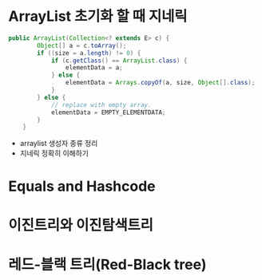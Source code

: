 # ArrayList 초기화 할 때 지네릭
```java
public ArrayList(Collection<? extends E> c) {
        Object[] a = c.toArray();
        if ((size = a.length) != 0) {
            if (c.getClass() == ArrayList.class) {
                elementData = a;
            } else {
                elementData = Arrays.copyOf(a, size, Object[].class);
            }
        } else {
            // replace with empty array.
            elementData = EMPTY_ELEMENTDATA;
        }
    }
```
- arraylist 생성자 종류 정리 
- 지네릭 정확히 이해하기

# Equals and Hashcode

# 이진트리와 이진탐색트리

# 레드-블랙 트리(Red-Black tree)
